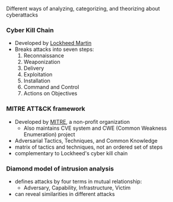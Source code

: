 
Different ways of analyzing, categorizing, and theorizing about cyberattacks

### Cyber Kill Chain
- Developed by [Lockheed Martin](Organizations.md#Lockheed%20Martin)
- Breaks attacks into seven steps:
	1. Reconnaissance
	2. Weaponization
	3. Delivery
	4. Exploitation
	5. Installation
	6. Command and Control
	7. Actions on Objectives

### MITRE ATT&CK framework
- Developed by [MITRE](Organizations.md#MITRE), a non-profit organization
	- Also maintains CVE system and CWE (Common Weakness Enumeration) project
- Adversarial Tactics, Techniques, and Common Knowledge
- matrix of tactics and techniques, not an ordered set of steps
- complementary to Lockheed's cyber kill chain

### Diamond model of intrusion analysis

- defines attacks by four terms in mutual relationship: 
	- Adversary, Capability, Infrastructure, Victim
- can reveal similarities in different attacks

